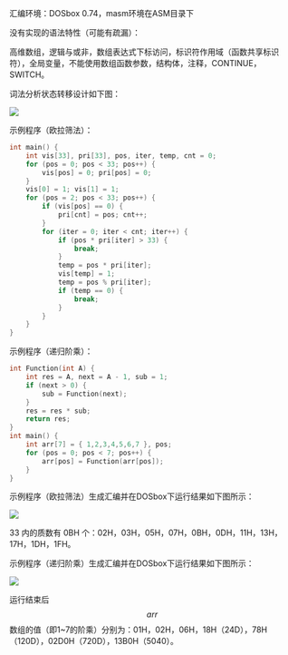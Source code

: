 汇编环境：DOSbox 0.74，masm环境在ASM目录下



没有实现的语法特性（可能有疏漏）：

高维数组，逻辑与或非，数组表达式下标访问，标识符作用域（函数共享标识符），全局变量，不能使用数组函数参数，结构体，注释，CONTINUE，SWITCH。



词法分析状态转移设计如下图：

![](https://cdn.luogu.com.cn/upload/image_hosting/97m9b8p6.png)



示例程序（欧拉筛法）：

```C
int main() {
	int vis[33], pri[33], pos, iter, temp, cnt = 0;
	for (pos = 0; pos < 33; pos++) { 
		vis[pos] = 0; pri[pos] = 0; 
	}
	vis[0] = 1; vis[1] = 1;
	for (pos = 2; pos < 33; pos++) {
		if (vis[pos] == 0) { 
			pri[cnt] = pos; cnt++; 
		}
		for (iter = 0; iter < cnt; iter++) {
			if (pos * pri[iter] > 33) { 
				break; 
			}
			temp = pos * pri[iter];
			vis[temp] = 1;
			temp = pos % pri[iter];
			if (temp == 0) { 
				break;	
			}
		}
	}
}
```

示例程序（递归阶乘）：

```C
int Function(int A) {
	int res = A, next = A - 1, sub = 1;
	if (next > 0) {
		sub = Function(next); 
	}
	res = res * sub;
	return res;
}
int main() {
	int arr[7] = { 1,2,3,4,5,6,7 }, pos;
	for (pos = 0; pos < 7; pos++) {
		arr[pos] = Function(arr[pos]);
	}
}
```



示例程序（欧拉筛法）生成汇编并在DOSbox下运行结果如下图所示：

![](https://cdn.luogu.com.cn/upload/image_hosting/u4ehqgez.png)

33 内的质数有 0BH 个：02H，03H，05H，07H，0BH，0DH，11H，13H，17H，1DH，1FH。



示例程序（递归阶乘）生成汇编并在DOSbox下运行结果如下图所示：

![](https://cdn.luogu.com.cn/upload/image_hosting/27slq4m2.png)

运行结束后 $$arr$$ 数组的值（即1~7的阶乘）分别为：01H，02H，06H，18H（24D），78H（120D），02D0H（720D），13B0H（5040）。

